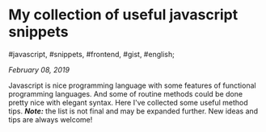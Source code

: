# My collection of useful javascript snippets

#javascript, #snippets, #frontend, #gist, #english;

_February 08, 2019_

Javascript is nice programming language with some features of functional programming languages. And some of routine methods could be done pretty nice with elegant syntax. Here I've collected some useful method tips.
_**Note:**_ the list is not final and may be expanded further. New ideas and tips are always welcome!

<script src="https://gist.github.com/greybax/74edda54d23f11787c69caf255dfbd39.js"></script>
